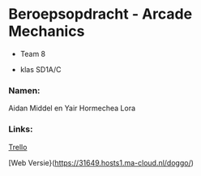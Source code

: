# Beroepsopdracht - Arcade Mechanics

* Team 8

* klas SD1A/C

### Namen:

Aidan Middel en Yair Hormechea Lora

### Links:

[Trello](https://trello.com/b/g36NWgDr/arcademechanics)

[Web Versie}(https://31649.hosts1.ma-cloud.nl/doggo/)
